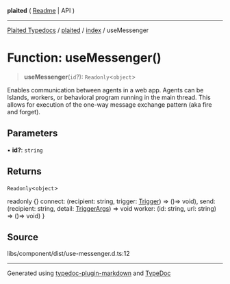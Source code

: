 **plaited** ( [Readme](../../README.md) \| API )

***

[Plaited Typedocs](../../../modules.md) / [plaited](../../modules.md) / [index](../README.md) / useMessenger

# Function: useMessenger()

> **useMessenger**(`id`?): `Readonly`\<`object`\>

Enables communication between agents in a web app.
Agents can be Islands, workers, or behavioral program running in the main thread.
This allows for execution of the one-way message exchange pattern (aka
fire and forget).

## Parameters

▪ **id?**: `string`

## Returns

`Readonly`\<`object`\>

readonly {}
  connect: (recipient: string, trigger: [Trigger](../type-aliases/Trigger.md)) => ()=> void),
  send: (recipient: string, detail: [TriggerArgs](../type-aliases/TriggerArgs.md)) => void
  worker: (id: string, url: string) =>  ()=> void)
}

## Source

libs/component/dist/use-messenger.d.ts:12

***

Generated using [typedoc-plugin-markdown](https://www.npmjs.com/package/typedoc-plugin-markdown) and [TypeDoc](https://typedoc.org/)
